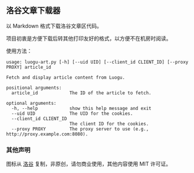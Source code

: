 ## 洛谷文章下载器

以 Markdown 格式下载洛谷文章区代码。

项目初衷是方便下载后转其他打印友好的格式，以方便不在机房时阅读。

使用方法：

```plaintext
usage: luogu-art.py [-h] [--uid UID] [--client_id CLIENT_ID] [--proxy PROXY] article_id

Fetch and display article content from Luogu.

positional arguments:
  article_id            The ID of the article to fetch.

optional arguments:
  -h, --help            show this help message and exit
  --uid UID             The UID for the cookies.
  --client_id CLIENT_ID
                        The client ID for the cookies.
  --proxy PROXY         The proxy server to use (e.g., http://proxy.example.com:8080).
```

### 其他声明

图标从 [洛谷](https://github.com/luogu-dev) 复制，非原创，请勿商业使用，其他内容使用 MIT 许可证。
